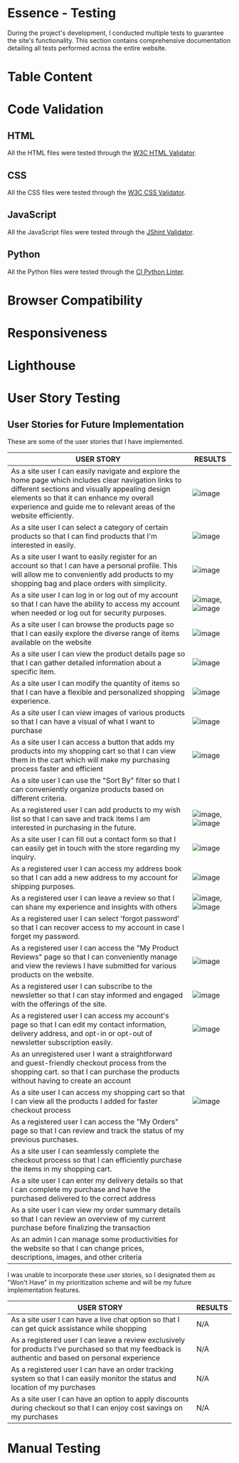 # Essence - Testing

During the project's development, I conducted multiple tests to guarantee the site's functionality. This section contains comprehensive documentation detailing all tests performed across the entire website.

# Table Content


# Code Validation

## HTML

All the HTML files were tested through the [W3C HTML Validator](https://validator.w3.org/). 


## CSS

All the CSS files were tested through the [W3C CSS Validator](https://jigsaw.w3.org/css-validator/#validate_by_input). 


## JavaScript

All the JavaScript files were tested through the [JShint Validator](https://jshint.com/).


## Python

All the Python files were tested through the [CI Python Linter](https://pep8ci.herokuapp.com/).


# Browser Compatibility


# Responsiveness


# Lighthouse


# User Story Testing

## User Stories for Future Implementation

These are some of the user stories that I have implemented.

| USER STORY                                                                                                   | RESULTS |
|--------------------------------------------------------------------------------------------------------------|---------|
| As a site user I can easily navigate and explore the home page which includes clear navigation links to different sections and visually appealing design elements so that it can enhance my overall experience and guide me to relevant areas of the website efficiently. |    ![image](https://github.com/Rafz9Abz9/Essence/assets/126483536/9fdcc0bb-fe81-4dcd-bf69-299a5d767ccf)|
| As a site user I can select a category of certain products so that I can find products that I'm interested in easily. |    ![image](https://github.com/Rafz9Abz9/Essence/assets/126483536/e620b84c-2bca-4f51-8897-75620130abd6)|
| As a site user I want to easily register for an account so that I can have a personal profile. This will allow me to conveniently add products to my shopping bag and place orders with simplicity. |  ![image](https://github.com/Rafz9Abz9/Essence/assets/126483536/0424d256-8e56-49bc-bb74-0179d360d125)|
| As a site user I can log in or log out of my account so that I can have the ability to access my account when needed or log out for security purposes. |   ![image](https://github.com/Rafz9Abz9/Essence/assets/126483536/90f53c93-55e3-41c3-9e3a-0322b0d8b82b), ![image](https://github.com/Rafz9Abz9/Essence/assets/126483536/c8c6b178-0fcb-4521-a901-01ba12255760)|
| As a site user I can browse the products page so that I can easily explore the diverse range of items available on the website | ![image](https://github.com/Rafz9Abz9/Essence/assets/126483536/fb877daa-b6d9-485a-ad7f-60c6fcf44ca4)|
| As a site user I can view the product details page so that I can gather detailed information about a specific item. |     ![image](https://github.com/Rafz9Abz9/Essence/assets/126483536/a4135de6-cd77-4531-b428-c12e2fcd6f22)|
| As a site user I can modify the quantity of items so that I can have a flexible and personalized shopping experience. |    ![image](https://github.com/Rafz9Abz9/Essence/assets/126483536/405633b1-1cdb-4e05-bac5-37ec69fcf3d9)|
| As a site user I can view images of various products so that I can have a visual of what I want to purchase |   ![image](https://github.com/Rafz9Abz9/Essence/assets/126483536/f512ec9c-0814-4e38-8b80-976269e7ac4d)|
| As a site user I can access a button that adds my products into my shopping cart so that I can view them in the cart which will make my purchasing process faster and efficient |    ![image](https://github.com/Rafz9Abz9/Essence/assets/126483536/77d5075e-905d-4c3f-a8f6-bec9371e9a28)|
| As a site user I can use the "Sort By" filter so that I can conveniently organize products based on different criteria. |         |
| As a registered user I can add products to my wish list so that I can save and track items I am interested in purchasing in the future. |    ![image](https://github.com/Rafz9Abz9/Essence/assets/126483536/f51233f8-0245-4229-9ca6-7caf32a1498c), ![image](https://github.com/Rafz9Abz9/Essence/assets/126483536/72bc1b77-6fdf-4e23-a733-5a9a81d1de59)|
| As a site user I can fill out a contact form so that I can easily get in touch with the store regarding my inquiry. |   ![image](https://github.com/Rafz9Abz9/Essence/assets/126483536/f2360cec-2882-4f1d-8ba6-a1a614590a42)|
| As a registered user I can access my address book so that I can add a new address to my account for shipping purposes. |    ![image](https://github.com/Rafz9Abz9/Essence/assets/126483536/1b5b6f8b-bb7d-4af5-a054-812f7d10eba7)|
| As a registered user I can leave a review so that I can share my experience and insights with others |   ![image](https://github.com/Rafz9Abz9/Essence/assets/126483536/aa3a0718-82f7-479a-92b9-aa5a53ab254a), ![image](https://github.com/Rafz9Abz9/Essence/assets/126483536/1e7f76bc-37cb-4047-b1bd-72e54517e4a4)|
| As a registered user I can select 'forgot password' so that I can recover access to my account in case I forget my password. |         |
| As a registered user I can access the "My Product Reviews" page so that I can conveniently manage and view the reviews I have submitted for various products on the website. |    ![image](https://github.com/Rafz9Abz9/Essence/assets/126483536/19171f47-65fe-4c5f-af44-4b4407bc6e89)|
| As a registered user I can subscribe to the newsletter so that I can stay informed and engaged with the offerings of the site. |   ![image](https://github.com/Rafz9Abz9/Essence/assets/126483536/e94373c6-d0d6-4242-a278-7098ab6eeed8)|
| As a registered user I can access my account's page so that I can edit my contact information, delivery address, and opt-in or opt-out of newsletter subscription easily. |  ![image](https://github.com/Rafz9Abz9/Essence/assets/126483536/076de158-778f-413c-8ebc-b6d21a4885bb)|
| As an unregistered user I want a straightforward and guest-friendly checkout process from the shopping cart. so that I can purchase the products without having to create an account |         |
| As a site user I can access my shopping cart so that I can view all the products I added for faster checkout process |    ![image](https://github.com/Rafz9Abz9/Essence/assets/126483536/08eae49b-d1d9-4517-9673-9f6c1dabcc0e)|
| As a registered user I can access the "My Orders" page so that I can review and track the status of my previous purchases. |         |
| As a site user I can seamlessly complete the checkout process so that I can efficiently purchase the items in my shopping cart. |         |
| As a site user I can enter my delivery details so that I can complete my purchase and have the purchased delivered to the correct address |         |
| As a site user I can view my order summary details so that I can review an overview of my current purchase before finalizing the transaction |         |
| As an admin I can manage some productivities for the website so that I can change prices, descriptions, images, and other criteria |         |


I was unable to incorporate these user stories, so I designated them as "Won't Have" in my prioritization scheme and will be my future implementation features.

| USER STORY                                                                     | RESULTS |
|--------------------------------------------------------------------------------|---------|
| As a site user I can have a live chat option so that I can get quick assistance while shopping | N/A |
| As a registered user I can leave a review exclusively for products I've purchased so that my feedback is authentic and based on personal experience | N/A |
| As a registered user I can have an order tracking system so that I can easily monitor the status and location of my purchases | N/A |
| As a site user I can have an option to apply discounts during checkout so that I can enjoy cost savings on my purchases | N/A |




# Manual Testing






